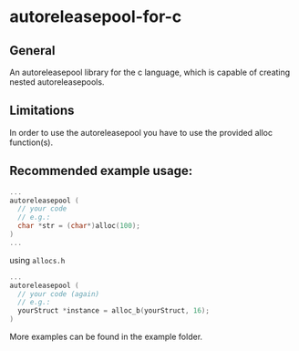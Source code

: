 # autoreleasepool-for-c

## General

An autoreleasepool library for the c language, which
is capable of creating nested autoreleasepools.

## Limitations

In order to use the autoreleasepool you have to use the provided alloc function(s).

## Recommended example usage:
``` c
...
autoreleasepool (
  // your code
  // e.g.:
  char *str = (char*)alloc(100);
)
...
```
using `allocs.h`
``` c
...
autoreleasepool (
  // your code (again)
  // e.g.:
  yourStruct *instance = alloc_b(yourStruct, 16);
)
```

More examples can be found in the example folder.
